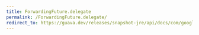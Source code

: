 ```yaml
---
title: ForwardingFuture.delegate
permalink: /ForwardingFuture.delegate/
redirect_to: https://guava.dev/releases/snapshot-jre/api/docs/com/google/common/util/concurrent/ForwardingFuture.html#delegate--
---
```

